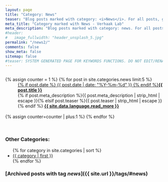 ```yaml
---
layout: page
title: "Category: News"
teaser: "Blog posts marked with category: <i>News</i>. For all posts, go to blog"
meta_title: "Category marked with News - Verhaak Lab"
meta_description: "Blog posts marked with category: news. For all posts, go to blog"
#header:
#   image_fullwidth: "header_unsplash_5.jpg"
permalink: "/news2/"
comments: false
show_meta: false
sitemap: false
#teaser: SYSTEM GENERATED PAGE FOR KEYWORDS FUNCTIONS. DO NOT EDIT/RENAME/REMOVE THIS PAGE.
---
```


<div id="blog-index" class="row">
  <div class="small-12 columns t30">
    <dl class="accordion" data-accordion>
      {% assign counter = 1 %}
      {% for post in site.categories.news limit:5 %}
      <dd class="accordion-navigation">
      <a href="#panel{{ counter }}"><span class="iconfont"></span> {% if post.date %}<time class="icon-calendar pr20" datetime="{{ post.date | date: "%Y-%m-%d" }}" itemprop="datePublished"> {{ post.date | date: "%Y-%m-%d" }}</time> {% endif %}<strong>{{ post.title }}</strong></a>
        <div id="panel{{ counter }}" class="content">
          {% if post.meta_description %}{{ post.meta_description | strip_html | escape }}{% elsif post.teaser %}{{ post.teaser | strip_html | escape }}{% endif %}
          <a href="{{ site.url }}{{ post.url }}" title="Read {{ post.title escape_once }}"><strong>{{ site.data.language.read_more }}</strong></a><br><br>
        </div>
  </dd>
      {% assign counter=counter | plus:1 %}
      {% endfor %}
  </dl>
</div><!-- /.small-12.columns -->
</div><!-- /.row -->
<br>

### Other Categories:

<ul class="tags-ts">
    {% for category in site.categories | sort %}
        <li style="font-size:{{ category | last | size | times: 100 | divided_by: site.categories.size | plus: 80 }}%">
            <a class="tag-ts" href="{{ site.url }}/{{ category | first | slugize }}/">
                {{ category | first }}
            </a>
        </li>
    {% endfor %}
</ul>

### [Archived posts with tag *news*]({{ site.url }}/tags/#news)


